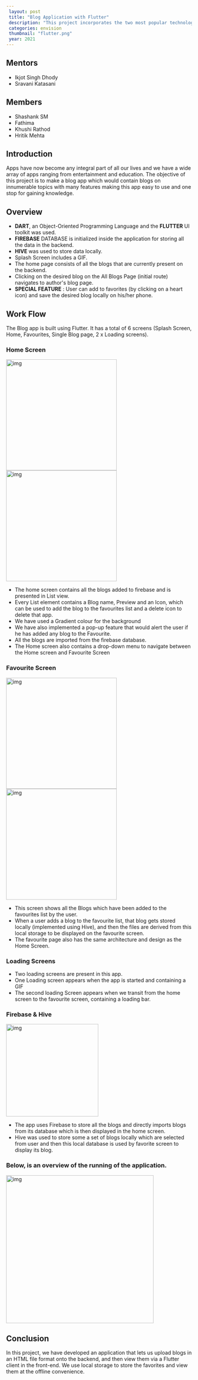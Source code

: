 ```yaml
---
 layout: post
 title: "Blog Application with Flutter"
 description: "This project incorporates the two most popular technologies for App Development today, i.e. the famous Google UI toolkit - Flutter and Google powered Cloud service provider Firebase"
 categories: envision
 thumbnail: "flutter.png"
 year: 2021
---
```


## Mentors

- Ikjot Singh Dhody
- Sravani Katasani

## Members

- Shashank SM
- Fathima
- Khushi Rathod
- Hritik Mehta

## Introduction

Apps have now become any integral part of all our lives and we have a wide array of apps ranging from entertainment and education. The objective of this project is to make a blog app which would contain blogs on innumerable topics with many features making this app easy to use and one stop for gaining knowledge.

## Overview

- **DART**, an Object-Oriented Programming Language and the **FLUTTER** UI toolkit was used.
- **FIREBASE** DATABASE is initialized inside the application for storing all the data in the backend.
- **HIVE** was used to store data locally.
- Splash Screen includes a GIF.
- The home page consists of all the blogs that are currently present on the backend.
- Clicking on the desired blog on the All Blogs Page (initial route) navigates to author&#39;s blog page.
- **SPECIAL FEATURE** : User can add to favorites (by clicking on a heart icon) and save the desired blog locally on his/her phone.

## Work Flow

The Blog app is built using Flutter. It has a total of 6 screens (Splash Screen, Home, Favourites, Single Blog page, 2 x Loading screens).

### Home Screen

<img alt="img" src = "https://raw.githubusercontent.com/ikjot-2605/blog-app/master/screenshots/all_blogs_page.jpeg?token=ANF347M322Y4NHZAATLUWL3AXPNJO" height = "300">
<img alt="img" src = "https://raw.githubusercontent.com/ikjot-2605/blog-app/master/screenshots/add_to_favorites.jpeg?token=ANF347OGS4LZ6UOVEB4XSTTAXPOBO" height = "300">

- The home screen contains all the blogs added to firebase and is presented in List view.
- Every List element contains a Blog name, Preview and an Icon, which can be used to add the blog to the favourites list and a delete icon to delete that app.
- We have used a Gradient colour for the background
- We have also implemented a pop-up feature that would alert the user if he has added any blog to the Favourite.
- All the blogs are imported from the firebase database.
- The Home screen also contains a drop-down menu to navigate between the Home screen and Favourite Screen

### Favourite Screen

<img alt="img" src = "https://raw.githubusercontent.com/ikjot-2605/blog-app/master/screenshots/favorites_page.jpeg?token=ANF347PQDJ3WHNIK3BWRJN3AXPOD6" height = "300">
<img alt="img" src = "https://raw.githubusercontent.com/ikjot-2605/blog-app/master/screenshots/remove_from_favorites_page.jpeg?token=ANF347P5QJWDOMPE7S7E6KLAXPOEW" height = "300">

- This screen shows all the Blogs which have been added to the favourites list by the user.
- When a user adds a blog to the favourite list, that blog gets stored locally (implemented using Hive), and then the files are derived from this local storage to be displayed on the favourite screen.
- The favourite page also has the same architecture and design as the Home Screen.

### Loading Screens

- Two loading screens are present in this app.
- One Loading screen appears when the app is started and containing a GIF
- The second loading Screen appears when we transit from the home screen to the favourite screen, containing a loading bar.

### Firebase &amp; Hive

<img alt="img" src = "https://raw.githubusercontent.com/ikjot-2605/blog-app/master/screenshots/firebase.png?token=ANF347MSPICQFWU3D3CQPC3AXPONI" height = "250">

- The app uses Firebase to store all the blogs and directly imports blogs from its database which is then displayed in the home screen.
- Hive was used to store some a set of blogs locally which are selected from user and then this local database is used by favorite screen to display its blog.

### Below, is an overview of the running of the application.

<img alt="img" src = "https://raw.githubusercontent.com/ikjot-2605/blog-app/master/screenshots/runthrough_final.gif?token=ANF347KGQH2VJIHHHEUTNETAXPPJQ" height = "400">

## Conclusion

In this project, we have developed an application that lets us upload blogs in an HTML file format onto the backend, and then view them via a Flutter client in the front-end. We use local storage to store the favorites and view them at the offline convenience.
